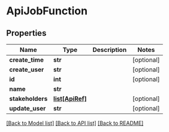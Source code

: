 # ApiJobFunction

## Properties
Name | Type | Description | Notes
------------ | ------------- | ------------- | -------------
**create_time** | **str** |  | [optional] 
**create_user** | **str** |  | [optional] 
**id** | **int** |  | [optional] 
**name** | **str** |  | 
**stakeholders** | [**list[ApiRef]**](ApiRef.md) |  | [optional] 
**update_user** | **str** |  | [optional] 

[[Back to Model list]](../README.md#documentation-for-models) [[Back to API list]](../README.md#documentation-for-api-endpoints) [[Back to README]](../README.md)


